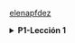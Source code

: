 [elenapfdez](https://github.com/elenapfdez/bitacoras-ISE-25-26-VIERNES) 

<details>
  <summary><strong>P1-Lección 1 </strong></summary>

### Paso 1: Crear discos y particiones
Desde configuración/almacenamiento creamos otro disco de 10 GB.  
En cada disco hacemos una partición de 500 MB y otra con el tamaño restante.  
Luego configuramos dos RAID1:
- RAID1 #0 → Asociado a las particiones pequeñas (500 MB), montado en `/boot`.
- RAID1 #1 → Asociado a las particiones grandes.

<p align="center">
  <img width="600" src="https://github.com/user-attachments/assets/1e368ac0-542a-4226-8ccd-7440e536f1dd" alt="RAID1 sobre /boot y resto del sistema">
</p>

---

### Paso 2: Crear y cifrar volúmenes LVM

En nuestro RAID1 #1:
- Configuramos el gestor de volúmenes físicos (LVM).
- Creamos tres volúmenes: `swap`, `home` y `root`.
- Luego, ciframos cada volumen.

<p align="center">
  <img width="600" src="https://github.com/user-attachments/assets/f4ee05f0-ac7c-445d-9650-f3a30cb2333f" alt="Volúmenes físicos">
</p>

---

### Paso 3: Montaje de volúmenes

Montamos los volúmenes cifrados:
- `/home`
- Área de intercambio (`swap`)
- `/` raíz del sistema

<p align="center">
  <img width="600" src="https://github.com/user-attachments/assets/5a173595-b757-4219-932f-dc8dd37759c7" alt="Montaje de volúmenes">
</p>

---

### Resultado final

Así queda el esquema de particionado y montaje:

<p align="center">
  <img width="800" src="https://github.com/user-attachments/assets/08a73a8e-1fd4-4b00-917d-b8d2655b7da1" alt="Esquema final particionado">
</p>

</details>
